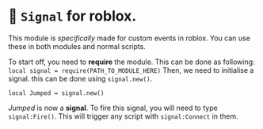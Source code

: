 # 📘 `Signal` for roblox.
This module is *specifically* made for custom events in roblox. You can use these in both modules and normal scripts.

To start off, you need to **require** the module. This can be done as following:
`local signal = require(PATH_TO_MODULE_HERE)`
Then, we need to initialise a signal. this can be done using `signal.new()`.
```luau
local Jumped = signal.new()
```
*Jumped* is now a **signal**. To fire this signal, you will need to type `signal:Fire()`. This will trigger any script with `signal:Connect` in them.
